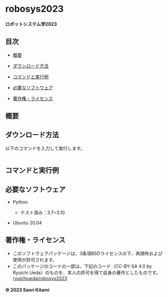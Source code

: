 # robosys2023
#### ロボットシステム学2023

## 目次
* [概要](#概要)
* [ダウンロード方法](#ダウンロード方法)
* [コマンドと実行例](#コマンドと実行例)

* [必要なソフトウェア](#必要なソフトウェア)
* [著作権・ライセンス](#著作権ライセンス)
## 概要


## ダウンロード方法
以下のコマンドを入力して実行します。
~~~

~~~


## コマンドと実行例



## 必要なソフトウェア
* Python
  * テスト済み：3.7~3.10
  
* Ubuntu 20.04


## 著作権・ライセンス
* このソフトウェアパッケージは、3条項BSDライセンスの下、再頒布および使用が許可されます。
* このパッケージのコードの一部は、下記のコード（CC-BY-SA 4.0 by Ryuichi Ueda）のものを、本人の許可を得て自身の著作としたものです。[ryuichiueda/robosys2023](https://github.com/ryuichiueda/robosys2023)
#### © 2023 Saori Kitami
